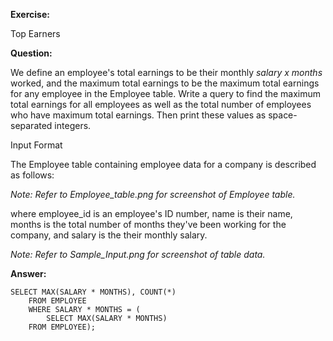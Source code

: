  **Exercise:**

Top Earners

**Question:**

We define an employee's total earnings to be their monthly *salary x months* worked, and the maximum total earnings to be the maximum total earnings for any employee in the Employee table. Write a query to find the maximum total earnings for all employees as well as the total number of employees who have maximum total earnings. Then print these values as  space-separated integers.

Input Format

The Employee table containing employee data for a company is described as follows:

*Note: Refer to Employee_table.png for screenshot of Employee table.*

where employee_id is an employee's ID number, name is their name, months is the total number of months they've been working for the company, and salary is the their monthly salary.

*Note: Refer to Sample_Input.png for screenshot of table data.*

**Answer:**

    SELECT MAX(SALARY * MONTHS), COUNT(*)
        FROM EMPLOYEE
	    WHERE SALARY * MONTHS = (
	    	SELECT MAX(SALARY * MONTHS)
		FROM EMPLOYEE);
